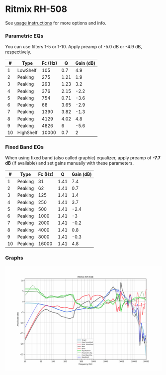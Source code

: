 # Ritmix RH-508
See [usage instructions](https://github.com/jaakkopasanen/AutoEq#usage) for more options and info.

### Parametric EQs
You can use filters 1-5 or 1-10. Apply preamp of -5.0 dB or -4.9 dB, respectively.

|   # | Type      |   Fc (Hz) |    Q |   Gain (dB) |
|-----|-----------|-----------|------|-------------|
|   1 | LowShelf  |       105 | 0.7  |         4.9 |
|   2 | Peaking   |       275 | 1.21 |         1.9 |
|   3 | Peaking   |       293 | 1.23 |         3.2 |
|   4 | Peaking   |       376 | 2.15 |        -2.2 |
|   5 | Peaking   |       754 | 0.71 |        -3.6 |
|   6 | Peaking   |        68 | 3.65 |        -2.9 |
|   7 | Peaking   |      1390 | 3.82 |        -1.3 |
|   8 | Peaking   |      4129 | 4.02 |         4.8 |
|   9 | Peaking   |      4826 | 6    |        -5.6 |
|  10 | HighShelf |     10000 | 0.7  |         2   |

### Fixed Band EQs
When using fixed band (also called graphic) equalizer, apply preamp of **-7.7 dB** (if available) and set gains manually with these parameters.

|   # | Type    |   Fc (Hz) |    Q |   Gain (dB) |
|-----|---------|-----------|------|-------------|
|   1 | Peaking |        31 | 1.41 |         7.4 |
|   2 | Peaking |        62 | 1.41 |         0.7 |
|   3 | Peaking |       125 | 1.41 |         1.4 |
|   4 | Peaking |       250 | 1.41 |         3.7 |
|   5 | Peaking |       500 | 1.41 |        -2.4 |
|   6 | Peaking |      1000 | 1.41 |        -3   |
|   7 | Peaking |      2000 | 1.41 |        -0.2 |
|   8 | Peaking |      4000 | 1.41 |         0.8 |
|   9 | Peaking |      8000 | 1.41 |        -0.3 |
|  10 | Peaking |     16000 | 1.41 |         4.8 |

### Graphs
![](./Ritmix%20RH-508.png)

